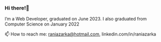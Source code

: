 ### Hi there!👋  

I’m a Web Developer, graduated on June 2023.
I also graduated from Computer Science on January 2022

 📫 How to reach me: raniazarka@hotmail.com, linkedin.com/in/raniazarka
 
<!--
**RaniaZarka/RaniaZarka** is a ✨ _special_ ✨ repository because its `README.md` (this file) appears on your GitHub profile.

Here are some ideas to get you started:

- 🔭 I’m currently studying Web Development at Zealnd Business Acadamy, 2nd semester
- 🌱 I’m currently learning mobile app, IT security and databses 
- ✨ I learned, in previous semester, C#, web services, HTML, CSS, Typescript, Python, databse, design
- 👯 I’m looking for an internship 
- 🤔 I’m looking for help with ...
- 💬 Ask me about ...
- 📫 How to reach me: raniazarka@hotmail.com
- 😄 Pronouns: ...
- ⚡ Fun fact: ...
-->
